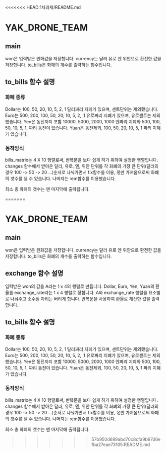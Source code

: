 <<<<<<< HEAD:1차과제/README.md
# YAK_DRONE_TEAM

## main
won은 입력받은 원화값을 저장합니다.
currency는 달러 유로 엔 위안으로 환전한 값을 저장합니다.
to_bills은 화폐의 개수를 출력하는 함수입니다.

## to_bills 함수 설명
### 화폐 종류
Dollar는 100, 50, 20, 10, 5, 2, 1 달러짜리 지폐가 있으며, 센트단위는 제외했습니다.
Euro는 500, 200, 100, 50, 20, 10, 5, 2, ,1 유로짜리 지폐가 있으며, 유로센트는 제외했습니다.
Yen은 동전까지 포함 10000, 5000, 2000, 1000 엔짜리 지폐와 500, 100, 50, 10, 5, 1, 짜리 동전이 있습니다.
Yuan은 동전제외, 100, 50, 20, 10, 5, 1 짜리 지폐가 있습니다.

### 동작방식
bills_matrix는 4 X 10 행렬로써, 반복문을 보다 쉽게 하기 위하여 설정한 행렬입니다.
changes 함수에서 받아온 달러, 유로, 엔, 위안 단위를 각 화폐의 가장 큰 단위(달러의 경우 100 -> 50 -> 20 ...)순서로 나눠가면서 
fix함수를 이용, 몫만 가져옴으로써 화폐의 갯수를 셀 수 있습니다.
나머지는 rem함수를 이용했습니다.

최소 총 화폐의 갯수는 맨 마지막에  출력됩니다.



=======
# YAK_DRONE_TEAM

## main
won은 입력받은 원화값을 저장합니다.
currency는 달러 유로 엔 위안으로 환전한 값을 저장합니다.
to_bills은 화폐의 개수를 출력하는 함수입니다.

## exchange 함수 설명
입력받은 won의 값을 A라는 1 x 4의 행렬로 만듭니다.
Dollar, Euro, Yen, Yuan의 환율를 exchange_rate라는 1 x 4 행렬로 정합니다.
A와 exchange_rate 행렬을 요소별로 나눠주고 소수점 자리는 버리게 합니다.
반복문을 사용하여 환율로 계산한 값을 출력합니다.

## to_bills 함수 설명
### 화폐 종류
Dollar는 100, 50, 20, 10, 5, 2, 1 달러짜리 지폐가 있으며, 센트단위는 제외했습니다.
Euro는 500, 200, 100, 50, 20, 10, 5, 2, ,1 유로짜리 지폐가 있으며, 유로센트는 제외했습니다.
Yen은 동전까지 포함 10000, 5000, 2000, 1000 엔짜리 지폐와 500, 100, 50, 10, 5, 1, 짜리 동전이 있습니다.
Yuan은 동전제외, 100, 50, 20, 10, 5, 1 짜리 지폐가 있습니다.

### 동작방식
bills_matrix는 4 X 10 행렬로써, 반복문을 보다 쉽게 하기 위하여 설정한 행렬입니다.
changes 함수에서 받아온 달러, 유로, 엔, 위안 단위를 각 화폐의 가장 큰 단위(달러의 경우 100 -> 50 -> 20 ...)순서로 나눠가면서 
fix함수를 이용, 몫만 가져옴으로써 화폐의 갯수를 셀 수 있습니다.
나머지는 rem함수를 이용했습니다.

최소 총 화폐의 갯수는 맨 마지막에  출력됩니다.



>>>>>>> 57b950d689abd70c8cfa9b97d6efba27eae73105:README.md
